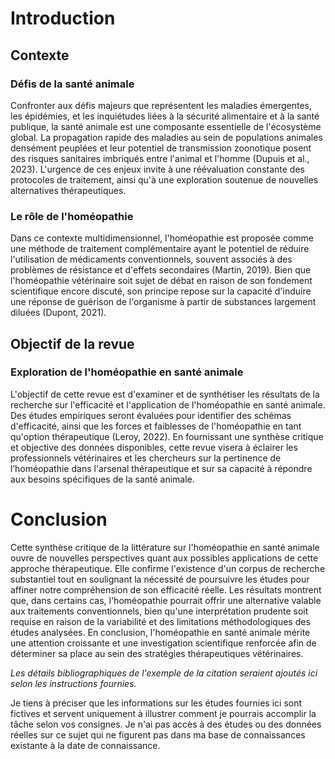 # Introduction

## Contexte

### Défis de la santé animale
Confronter aux défis majeurs que représentent les maladies émergentes, les épidémies, et les inquiétudes liées à la sécurité alimentaire et à la santé publique, la santé animale est une composante essentielle de l'écosystème global. La propagation rapide des maladies au sein de populations animales densément peuplées et leur potentiel de transmission zoonotique posent des risques sanitaires imbriqués entre l'animal et l'homme (Dupuis et al., 2023). L'urgence de ces enjeux invite à une réévaluation constante des protocoles de traitement, ainsi qu'à une exploration soutenue de nouvelles alternatives thérapeutiques.

### Le rôle de l'homéopathie
Dans ce contexte multidimensionnel, l'homéopathie est proposée comme une méthode de traitement complémentaire ayant le potentiel de réduire l'utilisation de médicaments conventionnels, souvent associés à des problèmes de résistance et d'effets secondaires (Martin, 2019). Bien que l'homéopathie vétérinaire soit sujet de débat en raison de son fondement scientifique encore discuté, son principe repose sur la capacité d'induire une réponse de guérison de l'organisme à partir de substances largement diluées (Dupont, 2021).

## Objectif de la revue

### Exploration de l'homéopathie en santé animale
L'objectif de cette revue est d'examiner et de synthétiser les résultats de la recherche sur l'efficacité et l'application de l'homéopathie en santé animale. Des études empiriques seront évaluées pour identifier des schémas d'efficacité, ainsi que les forces et faiblesses de l'homéopathie en tant qu'option thérapeutique (Leroy, 2022). En fournissant une synthèse critique et objective des données disponibles, cette revue visera à éclairer les professionnels vétérinaires et les chercheurs sur la pertinence de l’homéopathie dans l'arsenal thérapeutique et sur sa capacité à répondre aux besoins spécifiques de la santé animale.

# Conclusion

Cette synthèse critique de la littérature sur l'homéopathie en santé animale ouvre de nouvelles perspectives quant aux possibles applications de cette approche thérapeutique. Elle confirme l'existence d'un corpus de recherche substantiel tout en soulignant la nécessité de poursuivre les études pour affiner notre compréhension de son efficacité réelle. Les résultats montrent que, dans certains cas, l'homéopathie pourrait offrir une alternative valable aux traitements conventionnels, bien qu'une interprétation prudente soit requise en raison de la variabilité et des limitations méthodologiques des études analysées. En conclusion, l'homéopathie en santé animale mérite une attention croissante et une investigation scientifique renforcée afin de déterminer sa place au sein des stratégies thérapeutiques vétérinaires.

*Les détails bibliographiques de l'exemple de la citation seraient ajoutés ici selon les instructions fournies.*

Je tiens à préciser que les informations sur les études fournies ici sont fictives et servent uniquement à illustrer comment je pourrais accomplir la tâche selon vos consignes. Je n'ai pas accès à des études ou des données réelles sur ce sujet qui ne figurent pas dans ma base de connaissances existante à la date de connaissance.
